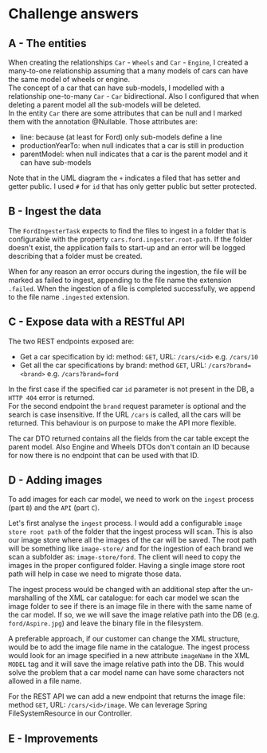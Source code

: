 # Challenge answers

## A - The entities
When creating the relationships `Car` - `Wheels` and `Car` - `Engine`,
I created a many-to-one relationship assuming that a many models of cars can have the same model of wheels or engine.<br>
The concept of a car that can have sub-models, I modelled with a relationship one-to-many `Car` - `Car` bidirectional.
Also I configured that when deleting a parent model all the sub-models will be deleted.<br>
In the entity `Car` there are some attributes that can be null and I marked them with the annotation @Nullable. Those attributes are:
- line: because (at least for Ford) only sub-models define a line
- productionYearTo: when null indicates that a car is still in production
- parentModel: when null indicates that a car is the parent model and it can have sub-models

Note that in the UML diagram the `+` indicates a filed that has setter and getter public. I used `#` for `id` that has only getter public but setter protected.

## B - Ingest the data
The `FordIngesterTask` expects to find the files to ingest in a folder that is configurable with the property `cars.ford.ingester.root-path`.
If the folder doesn't exist, the application fails to start-up and an error will be logged describing that a folder must be created.<br>

When for any reason an error occurs during the ingestion, the file will be marked as failed to ingest, appending to the file name the extension `.failed`.
When the ingestion of a file is completed successfully, we append to the file name `.ingested` extension.

## C - Expose data with a RESTful API
The two REST endpoints exposed are:

- Get a car specification by id: method: `GET`, URL: `/cars/<id>` e.g. `/cars/10`
- Get all the car specifications by brand: method `GET`, URL: `/cars?brand=<brand>` e.g. `/cars?brand=ford`

In the first case if the specified car `id` parameter is not present in the DB, a `HTTP 404` error is returned.<br>
For the second endpoint the `brand` request parameter is optional and the search is case insensitive. If the URL `/cars` is called, all the cars will be returned.
This behaviour is on purpose to make the API more flexible.<br>

The car DTO returned contains all the fields from the car table except the parent model.
Also Engine and Wheels DTOs don't contain an ID because for now there is no endpoint that can be used with that ID. 

## D - Adding images
To add images for each car model, we need to work on the `ingest` process (part `B`) and the `API` (part `C`).

Let's first analyse the `ingest` process. I would add a configurable `image store root path` of the folder that the ingest process will scan.
This is also our image store where all the images of the car will be saved. The root path will be something like `image-store/` and for the ingestion of each brand we scan a subfolder as: `image-store/ford`.
The client will need to copy the images in the proper configured folder. Having a single image store root path will help in case we need to migrate those data.<br>

The ingest process would be changed with an additional step after the un-marshalling of the XML car catalogue:
    for each car model we scan the image folder to see if there is an image file in there with the same name of the car model.
If so, we  we will save the image relative path into the DB (e.g. `ford/Aspire.jpg`) and leave the binary file in the filesystem.<br>

A preferable approach, if our customer can change the XML structure, would be to add the image file name in the catalogue.
The ingest process would look for an image specified in a new attribute `imageName` in the XML `MODEL` tag and it will save the image relative path into the DB.
This would solve the problem that a car model name can have some characters not allowed in a file name.<br>

For the REST API we can add a new endpoint that returns the image file: method `GET`, URL: `/cars/<id>/image`.
We can leverage Spring FileSystemResource in our Controller.

## E - Improvements